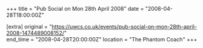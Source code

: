 +++
title = "Pub Social on Mon 28th April 2008"
date = "2008-04-28T18:00:00Z"

[extra]
original = "https://uwcs.co.uk/events/pub-social-on-mon-28th-april-2008-1474489008152/"    
end_time = "2008-04-28T20:00:00Z"
location = "The Phantom Coach"
+++



